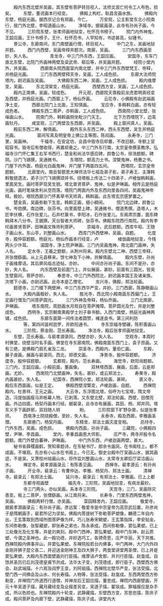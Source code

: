 <!-- { "loadSidebar": true } -->
　　殿内东西北壁并吴画，其东壁有菩萨转目视人，法师文溆亡何令工人布色，损矣。
　　东壁，董谔画本行经变。
　　佛殿上构栏，耿昌言画水族。
　　佛殿内东壁，杨庭光画。据西京记合有郑画，今亡。
　　万安观，公主影堂东北小院南行，居门外北壁，李昭道画山水。
　　净域寺。据裴画录，此寺有孙尚子画，今不见。
　　三阶院东壁，张孝师画地狱变，杜怀亮书榜子。
　　院门内外神鬼，王韶应画，王什书榜子。王什、杜怀亮书，人罕知有，书迹甚高，似锺书。
　　景公寺，东廊南间，东门南壁画行僧，转目视人。
　　中门之东，吴画地狱并题。
　　西门内西壁，吴画帝释并题次。南廊，吴画。
　　三门内东西画至妙，失人名。
　　
　　青龙寺，中三门外东西，王韶应画。
　　安国寺，东车门直北东壁，北院门外画神两壁及梁武帝、郗后等，并吴画并题。
　　经院小堂内外，并吴画。
　　西廊南头院西面室内南北壁，并中三门外东西壁梵王、帝释，并杨庭光画。
　　三门东西两壁释天寺，吴画，工人成色损。
　　东廊大法师院塔内，尉迟画及吴画。
　　大佛殿东西二神，吴画，工人成色损。
　　殿内维摩变，吴画。
　　东北涅架变，杨庭光画。
　　西壁西方变，吴画，工人成色损。
　　殿内正南佛，吴画，轻成色。
　　开元观，西廊院天尊殿前龙虎君明真经变及西壁，并杨庭光画。门西窗上下，杨仙乔画。
　　云花寺，小佛殿有赵武端画净土变。
　　西廊北院门上北面，王知慎画。
　　宝应寺，多韩斡白画，亦有轻成色者。
　　佛殿东西二菩萨，亦斡画，工人成色损。
　　西南院小堂北壁，张噪画山水。
　　院南门外，韩斡画侧坐毗沙门天王。
　　北下方西塔院下，边鸾画牡丹。
　　咸宜观，三门两壁及东西廊，并吴画。
　　殿上窗间真人，吴画。
　　殿前东西二神，解倩画。
　　殿外东头东西二神，西头东西壁，吴生并杨庭光画。
　　
　　窗间写真及明皇帝上佛公主等图，陈闳画。
　　永寿寺，三门里，吴画神。
　　千福寺，在安定坊，会昌中毁寺后却置，不改旧额。寺额上官昭容书。毁寺后有僧收得，再置却悬之。中三门外东行南，太宗皇帝撰圣教序。弘福寺沙门怀仁集王右军书西行，楚金和尚法华感应碑，颜鲁公书，徐浩题额。碑阴。沙门飞锡撰，吴通微书。
　　东塔院，额高力士书。涅檗鬼神，杨惠之书。门屋下内外面，杨庭光白画鬼神，并门屋下两面四五间。
　　西塔院，玄宗皇帝题额。
　　北廊堂内，南岳智颤思大禅师法华七祖及弟子影，弟子寿王、主簿韩斡敬貌遗法，弟子沙门飞锡撰颂并书。绕塔板上传法二十四弟子，卢棱伽韩斡画，里面吴生。画时菩萨现吴生貌。塔北普贤菩萨、鬼神，似是尹琳画。相传云是杨庭光画，画时笔端舍利从空而落。塔院门两面内外及东西向里各四间，吴画鬼神帝释。极妙。塔院西廊沙门怀素草书天师真，韩斡画。此东塔玄宗感梦置之。
　　楚金真，吴画弥勒下生变。韩斡正画，细小稠闹。
　　院门北边碑，颜鲁公书，岑勋撰。南边碑，张芬书。向里面壁上碑，吴通微书，僧道秀撰。造塔人，木匠李伏横，石作张爱儿。石井栏篆书，李阳冰，石作张爱儿。东阁肃宗置，面东碑韩择木八分书，王据撰。天台智者大师碑，张芬书。佛殿东院西行南院。殿内有李纶画普贤菩萨，田琳画文殊师利菩萨。
　　崇福寺，武后题额。西库牛昭、王随子画山水。东山亭，刘整画山水。
　　西库门外西壁神，吴画，自题。
　　化度寺，殷仲容题额。杨庭光、杨仙乔画本行经变，卢
　　
　　棱伽画地狱变，今残两头少许耳。
　　温国寺，净土院尹琳画。三门内吴画鬼神。南北窗门画神，失人名。
　　定水寺，王羲之题额，从荆州将来。殿内东壁北二神、西壁三帝释，并张僧繇画。从上元县移来。馀七神及下小神，并解倩画。
　　殿内东壁，孙尚子画维摩诘。其后屏风临古迹帖，亦妙。
　　中间亦孙尚子画。东间不是孙，亦妙，失人名。
　　内东西壁及前面门上，并似展画，甚妙。前面有三圆光，皆突生壁窗间。菩萨亦妙。
　　奉恩寺，中三门外西院北，尉迟画本国王及诸亲族。次塔下小画，亦尉迟画。此寺本是乙僧宅。
　　龙兴寺，佛殿，郑法轮画。
　　懿德寺，三门楼下两壁神，中三门东西华严变，并妙。三门西廊，陈静眼画山水。
　　大殿内画极妙，失人名。
　　胜光寺，西北院小殿南面东西偏门上，王定画行僧及门间菩萨圆光。
　　三门外神及帝释，杨仙乔画。
　　三门北南廊，尹琳画。
　　塔东南院，周肪画水月观自在菩萨掩障。菩萨圆光及竹，并是刘整成色。
　　西明寺，玄宗朝南熏殿学士刘子皋书额。入西门南壁，杨庭光画神两铺，成色损。
　　东廊东面第一间传法者圆赞，褚遂良书。第三间利防
　　
　　等，第四间昙柯迦罗，并欧阳通书。
　　寺东崇福寺壁碾，陈积善画山水。
　　三阶院，蔡金刚、范长寿画。
　　净法寺，殿后张孝师画地狱变。
　　东壁，范长寿画。与裴孝源录同。西壁亦妙，失人名。
　　空观寺，本周时村佛堂，绕壁当时名手画。佛堂在寺东廊南院。佛殿南面东西门上，袁子昂画。又有三绝，是佛殿门扇孔雀及二龙。
　　崇圣寺，西殿内，董伯仁画。
　　东殿，展子虔画。展画与裴录同。西北，郑德文画。
　　净景寺。殷仲容题额。
　　济度寺。殷仲容题额。
　　玄都观，殿内，范长寿画。
　　海觉寺，欧阳询题额。三门内，王韶应画。小殿前面，董画像。
　　双林塔西面，展画，后面，云是郑画，尤妙。
　　西南院门北壁画神，失名，甚妙。或云郑法士。
　　寿果寺，殿内画甚妙，失人名。
　　纪国寺，西禅院小堂，郑法轮画，甚碎。
　　褒义寺，殿后东西面画，似是王定。
　　佛殿西壁涅檠变，卢棱迦画，自题。
　　西禅院殿内，杜景祥、王元之画。
　　大云寺，东浮图北塔，俗呼为七宝塔，隋文帝造，冯提伽画瘦马并帐幕人物，已剥落。又东壁北壁，郑法轮画。西壁，田僧亮画。外边四面，杨契丹画本行经。据裴录，此寺亦有展画，其田、杨、郑并同。塔东义手下画辟邪，双目随人转
　　
　　盼。
　　三阶院窗下旷野杂兽，似是张孝师。
　　西南净土院绕殿僧，至妙，失人名。
　　永泰寺，殿及西廊，李雅画圣僧。
　　东廊悬门，杨契丹画。
　　东精舍，郑法士画灭度变相。
　　总持寺，门外东西，吴画，成色损。
　　佛殿内西面，孙尚子画。
　　三藏院，小佛殿四壁，尹琳、李昌画。
　　堂内，李重昌画恩大师影。
　　庄严寺，两寺并殷令名题额。南门外壁白蕃神，尹琳画。
　　中门外东西，卢棱迦画两壁，甚大。
　　秘书省薛稷画鹤，贺知章题诗，在东秘书厅。郎余令画凤，在书阁柱上。都不成画，不堪观。先亦有小山水在书阁上，今已无。御史台殿中厅吴画山水，据其画迹，不是吴。又萧桂州祜画山水，将作监刘整画山水，太常寺太卿后厅梁洽画山水。
　　禅定寺。裴孝源画录云：有陈善见画。
　　西禅寺。裴孝源云：有孙尚子画。
　　开业寺。裴录云：有曹仲达、李雅、杨契丹、郑法士画。
　　清禅寺。裴录云：有郑法士画。
　　延兴寺。裴录云：有郑法士、李雅画。已上上都
　　
　　东都寺观画壁
　　
　　福先寺，三阶院，吴画地狱变，有病龙最妙。
　　
　　寺三门两头，亦似吴画。系本寺三阶院。
　　天宫寺，三门，吴画除灾患变。板上二菩萨，张僧繇画。从江南将来。
　　长寿寺，门里东西两壁鬼神，吴画。
　　佛殿两轩行僧，亦吴画。
　　菜园精舍内，王韶应画。
　　敬爱寺，据裴孝源画录云：有孙尚子画。彦远案：敬爱寺是中宗皇帝为高宗武后置，孙彦尚子是隋朝画手，裴君所记为谬矣。佛殿内菩提树下弥勒菩萨塑像，麟德二年自内出，王玄策取到西域所图菩萨像为样。巧儿张寿宋朝塑，王玄策指挥，李安贴金。东间弥勒像，张智藏塑，即张寿之弟也，陈永承成。西间弥勒像，窦弘果塑。已上三处像光及化生等，并是刘爽刻。殿中门西神，窦弘果塑。殿中门东神，赵云质塑，今谓之圣神也。此一殿功德，并妙选巧工，各骋奇思，庄严华丽，天下共推。西禅院殿内佛事并山，并窦弘果塑。东禅院般若台内佛事，中门两神，大门内外四金刚并狮子昆仑各二，并迎送金刚神王及四大狮子，两食堂讲堂两圣僧，已上并是窦弘果塑。大殿内东西面壁画刘行臣描。维摩诘卢舍那、并刘行臣描。赵龛成。自馀并圣历已后刘茂德皇甫节共成。法华太子变，刘茂德成，即行臣子。西壁西方佛会、赵武端描。十六观及阎罗王变，刘阿祖描。西禅院北壁华严变，张法受描。北壁门西一间佛会及山水、何长寿描。人物等，张法受描，赵龛成。东西两壁西方弥勒变，并禅院门外道西行道僧，并神龙后王韶应描，董忠成。禅院内西廊壁画，开元十年吴道子描，藏月藏经变及业报差另变，吴道子描，翟琰成。罪福报应是杂手成，所以色损也。东禅院殿内十轮变，武静藏描，东壁西方变，苏思忠描，陈庆子成。殿间菩萨及内廊下壁，武静藏描，陈庆子成。讲堂内大
　　

